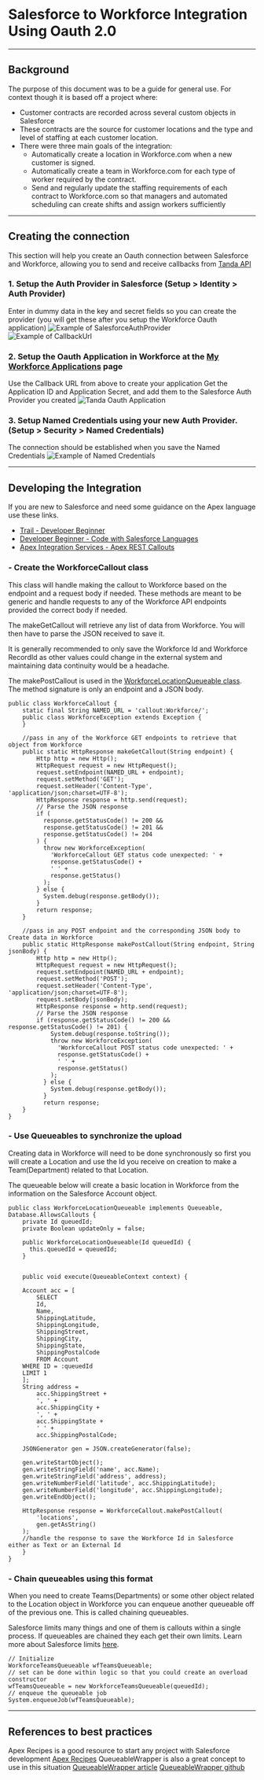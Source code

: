 # Salesforce to Workforce Integration Using Oauth 2.0

---

## Background

The purpose of this document was to be a guide for general use. For context though it is based off a project where:

- Customer contracts are recorded across several custom objects in Salesforce
- These contracts are the source for customer locations and the type and level of staffing at each customer location.
- There were three main goals of the integration:
  - Automatically create a location in Workforce.com when a new customer is signed.
  - Automatically create a team in Workforce.com for each type of worker required by the contract.
  - Send and regularly update the staffing requirements of each contract to Workforce.com so that managers and automated scheduling can create shifts and assign workers sufficiently

---

## Creating the connection

This section will help you create an Oauth connection between Salesforce and Workforce, allowing you to send and receive callbacks from [Tanda API](https://my.tanda.co/api/v2/documentation)

### 1. Setup the Auth Provider in Salesforce (Setup > Identity > Auth Provider)

Enter in dummy data in the key and secret fields so you can create the provider (you will get these after you setup the Workforce Oauth application)
    ![Example of SalesforceAuthProvider](assets/SalesforceAuthProviderExample.png)
    ![Example of CallbackUrl](assets/SalesforceCallbackExample.png)

### 2. Setup the Oauth Application in Workforce at the [My Workforce Applications](https://my.workforce.com/api/oauth/applications) page

Use the Callback URL from above to create your application
Get the Application ID and Application Secret, and add them to the Salesforce Auth Provider you created
    ![Tanda Oauth Application](assets/TandaOauthApplicationExample.png)

### 3. Setup Named Credentials using your new Auth Provider.(Setup > Security > Named Credentials)

The connection should be established when you save the Named Credentials
    ![Example of Named Credentials](assets/SalesforceNamedCredentialsExample.png)

---

## Developing the Integration

If you are new to Salesforce and need some guidance on the Apex language use these links.

- [Trail - Developer Beginner](https://trailhead.salesforce.com/en/content/learn/trails/force_com_dev_beginner)
- [Developer Beginner - Code with Salesforce Languages](https://trailhead.salesforce.com/en/content/learn/modules/platform_dev_basics/platform_dev_basics_code?trail_id=force_com_dev_beginner)
- [Apex Integration Services - Apex REST Callouts](https://trailhead.salesforce.com/en/content/learn/modules/apex_integration_services/apex_integration_rest_callouts)

### - Create the WorkforceCallout class

  This class will handle making the callout to Workforce based on the endpoint and a request body if needed. These methods are meant to be generic and handle requests to any of the Workforce API endpoints provided the correct body if needed.
  
  The makeGetCallout will retrieve any list of data from Workforce. You will then have to parse the JSON received to save it.
  
  It is generally recommended to only save the Workforce Id and Workforce RecordId as other values could change in the external system and maintaining data continuity would be a headache.
  
  The makePostCallout is used in the [WorkforceLocationQueueable class](#-use-queueables-to-synchronize-the-upload). The method signature is only an endpoint and a JSON body.

```APEX
public class WorkforceCallout {
    static final String NAMED_URL = 'callout:Workforce/';
    public class WorkforceException extends Exception {
    }
 
    //pass in any of the Workforce GET endpoints to retrieve that object from Workforce
    public static HttpResponse makeGetCallout(String endpoint) {
        Http http = new Http();
        HttpRequest request = new HttpRequest();
        request.setEndpoint(NAMED_URL + endpoint);
        request.setMethod('GET');
        request.setHeader('Content-Type', 'application/json;charset=UTF-8');
        HttpResponse response = http.send(request);
        // Parse the JSON response
        if (
          response.getStatusCode() != 200 &&
          response.getStatusCode() != 201 &&
          response.getStatusCode() != 204
        ) {
          throw new WorkforceException(
            'WorkforceCallout GET status code unexpected: ' +
            response.getStatusCode() +
            ' ' +
            response.getStatus()
          );
        } else {
          System.debug(response.getBody());
        }
        return response;
    }
 
    //pass in any POST endpoint and the corresponding JSON body to Create data in Workforce
    public static HttpResponse makePostCallout(String endpoint, String jsonBody) {
        Http http = new Http();
        HttpRequest request = new HttpRequest();
        request.setEndpoint(NAMED_URL + endpoint);
        request.setMethod('POST');
        request.setHeader('Content-Type', 'application/json;charset=UTF-8');
        request.setBody(jsonBody);
        HttpResponse response = http.send(request);
        // Parse the JSON response
        if (response.getStatusCode() != 200 && response.getStatusCode() != 201) {
            System.debug(response.toString());
            throw new WorkforceException(
              'WorkforceCallout POST status code unexpected: ' +
              response.getStatusCode() +
              ' ' +
              response.getStatus()
            );
          } else {
            System.debug(response.getBody());
          }
          return response;
    }
}
```

### - Use Queueables to synchronize the upload

  Creating data in Workforce will need to be done synchronously so first you will create a Location and use the Id you receive on creation to make a Team(Department) related to that Location.

  The queueable below will create a basic location in Workforce from the information on the Salesforce Account object.

```APEX
public class WorkforceLocationQueueable implements Queueable, Database.AllowsCallouts {
    private Id queuedId;
    private Boolean updateOnly = false;
 
    public WorkforceLocationQueueable(Id queuedId) {
      this.queuedId = queuedId;
    }
 
   
    public void execute(QueueableContext context) {
 
    Account acc = [
        SELECT
        Id,
        Name,
        ShippingLatitude,
        ShippingLongitude,
        ShippingStreet,
        ShippingCity,
        ShippingState,
        ShippingPostalCode
        FROM Account
    WHERE ID = :queuedId
    LIMIT 1
    ];
    String address =
        acc.ShippingStreet +
        ', ' +
        acc.ShippingCity +
        ', ' +
        acc.ShippingState +
        ' ' +
        acc.ShippingPostalCode;
 
    JSONGenerator gen = JSON.createGenerator(false);
 
    gen.writeStartObject();
    gen.writeStringField('name', acc.Name);
    gen.writeStringField('address', address);
    gen.writeNumberField('latitude', acc.ShippingLatitude);
    gen.writeNumberField('longitude', acc.ShippingLongitude);
    gen.writeEndObject();
 
    HttpResponse response = WorkforceCallout.makePostCallout(
        'locations',
        gen.getAsString()
    );
    //handle the response to save the Workforce Id in Salesforce either as Text or an External Id
    }
}
```

### - Chain queueables using this format

  When you need to create Teams(Departments) or some other object related to the Location object in Workforce you can enqueue another queueable off of the previous one. This is called chaining queueables.

  Salesforce limits many things and one of them is callouts within a single process. If queueables are chained they each get their own limits. Learn more about Salesforce limits [here](https://developer.salesforce.com/docs/atlas.en-us.234.0.apexcode.meta/apexcode/apex_gov_limits.htm).

```APEX
// Initialize
WorkforceTeamsQueueable wfTeamsQueueable;
// set can be done within logic so that you could create an overload constructor
wfTeamsQueueable = new WorkforceTeamsQueueable(queuedId);
// enqueue the queueable job
System.enqueueJob(wfTeamsQueueable);
```

---

## References to best practices

Apex Recipes is a good resource to start any project with Salesforce development
[Apex Recipes](https://github.com/trailheadapps/apex-recipes)
QueueableWrapper is also a great concept to use in this situation
[QueueableWrapper article](https://medium.com/noltic/apex-queueable-and-easy-chaining-34838eaa718a)
[QueueableWrapper github](https://github.com/ytiq/apex-queueable-wrapper)
